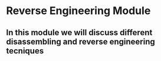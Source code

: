 # Reverse Engineering Module

## In this module we will discuss different disassembling and reverse engineering tecniques
